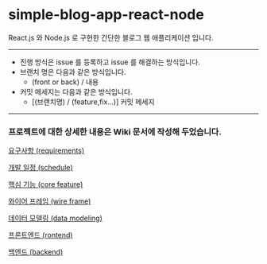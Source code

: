 # simple-blog-app-react-node

React.js 와 Node.js 로 구현한 간단한 블로그 웹 애플리케이션 입니다.

---
- 진행 방식은 issue 를 등록하고 issue 를 해결하는 방식입니다.
- 브랜치 명은 다음과 같은 방식입니다.
  - (front or back) / 내용
- 커밋 메세지는 다음과 같은 방식입니다.
  - [(브랜치명) / (feature,fix...)] 커밋 메세지
  
---

### 프로젝트에 대한 상세한 내용은 Wiki 문서에 작성해 두었습니다.

[요구사항 (requirements)](https://github.com/sc372/simple-blog-app-react-node/wiki/%EC%9A%94%EA%B5%AC%EC%82%AC%ED%95%AD-(requirements))

[개발 일정 (schedule)](https://github.com/sc372/simple-blog-app-react-node/wiki/%EA%B0%9C%EB%B0%9C-%EC%9D%BC%EC%A0%95-(schedule))

[핵심 기능 (core feature)](https://github.com/sc372/simple-blog-app-react-node/wiki/%ED%95%B5%EC%8B%AC-%EA%B8%B0%EB%8A%A5-(core-feature))

[와이어 프레임 (wire frame)](https://github.com/sc372/simple-blog-app-react-node/wiki/%EC%99%80%EC%9D%B4%EC%96%B4-%ED%94%84%EB%A0%88%EC%9E%84-(wire-frame))

[데이터 모델링 (data modeling)](https://github.com/sc372/simple-blog-app-react-node/wiki/%EB%8D%B0%EC%9D%B4%ED%84%B0-%EB%AA%A8%EB%8D%B8%EB%A7%81-(data-modeling))

[프론트엔드 (rontend)](https://github.com/sc372/simple-blog-app-react-node/wiki/%ED%94%84%EB%A1%A0%ED%8A%B8%EC%97%94%EB%93%9C-(rontend))

[백엔드 (backend)](https://github.com/sc372/simple-blog-app-react-node/wiki/%EB%B0%B1%EC%97%94%EB%93%9C-(backend))
